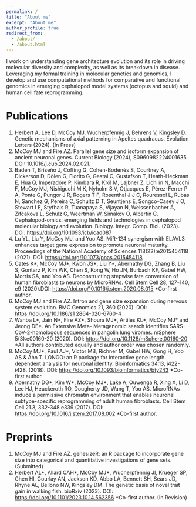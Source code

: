 ```yaml
---
permalink: /
title: "About me"
excerpt: "About me"
author_profile: true
redirect_from: 
  - /about/
  - /about.html
---
```

I work on understanding gene architecture evolution and its role in driving molecular diversity and complexity, as well as its breakdown in disease. Leveraging my formal training in molecular genetics and genomics, I develop and use computational methods for comparative and functional genomics in emerging cephalopod model systems (octopus and squid) and human cell fate reprogramming.

# Publications
1. Herbert A, Lee D, McCoy MJ, Wucherpfennig J, Behrens V, Kingsley D. Genetic mechanisms of axial patterning in Apeltes quadracus. Evolution Letters (2024). (In Press)
2. McCoy MJ and Fire AZ. Parallel gene size and isoform expansion of ancient neuronal genes. Current Biology (2024), S0960982224001635. DOI: 10.1016/j.cub.2024.02.021.
3. Baden T, Briseño J, Coffing G, Cohen-Bodénès S, Courtney A, Dickerson D, Dölen G, Fiorito G, Gestal C, Gustafson T, Heath-Heckman E, Hua Q, Imperadore P, Kimbara R, Król M, Lajbner Z, Lichilín N, Macchi F, McCoy MJ, Nishiguchi M K, Nyholm S V, Otjacques E, Pérez-Ferrer P A, Ponte G, Pungor J R, Rogers T F, Rosenthal J J C, Rouressol L, Rubas N, Sanchez G, Pereira C, Schultz D T, Seuntjens E, Songco-Casey J O, Stewart I E, Styfhals R, Tuanapaya S, Vijayan N, Weissenbacher A, Zifcakova L, Schulz G, Weertman W, Simakov O, Albertin C. Cephalopod-omics: emerging fields and technologies in cephalopod molecular biology and evolution. Biology. Integr. Comp. Biol. (2023). DOI: https://doi.org/10.1093/icb/icad087
4. Lu YL, Liu Y, McCoy MJ, and Yoo AS. MiR-124 synergism with ELAVL3 enhances target gene
expression to promote neuronal maturity. Proceedings of the National Academy of Sciences
118(22):e2015454118 (2021). DOI: https://doi.org/10.1073/pnas.2015454118
5. Cates K*, McCoy MJ*, Kwon JS*, Liu Y*, Abernathy DG, Zhang B, Liu S, Gontarz P, Kim WK, Chen S,
Kong W, Ho JN, Burbach KF, Gabel HW, Morris SA, and Yoo AS. Deconstructing stepwise fate
conversion of human fibroblasts to neurons by MicroRNAs. Cell Stem Cell 28, 127-140, e9 (2020).DOI:
https://doi.org/10.1016/j.stem.2020.08.015 *Co-first author.
6. McCoy MJ and Fire AZ. Intron and gene size expansion during nervous system evolution. BMC Genomics
21, 360 (2020). DOI: https://doi.org/10.1186/s1 2864-020-6760-4
7. Wahba L*, Jain N*, Fire AZ*, Shoura MJ*, Artiles KL*, McCoy MJ* and Jeong DE*. An Extensive Meta-
Metagenomic search identifies SARS-CoV-2-homologous sequences in pangolin lung viromes. mSphere
5(3):e00160-20 (2020). DOI: https://doi.org/10.1128/mSphere.00160-20 *All authors contributed equally
and author order was chosen randomly.
8. McCoy MJ*, Paul AJ*, Victor MB, Richner M, Gabel HW, Gong H, Yoo AS & Ahn T. LONGO: an R
package for interactive gene length dependent analysis for neuronal identity. Bioinformatics 34.13, i422-i428. (2018). DOI: https://doi.org/10.1093/bioinformatics/bty243 *Co-first author.
9. Abernathy DG*, Kim W*, McCoy MJ*, Lake A, Ouwenga R, Xing X, Li D, Lee HJ, Heuckeroth RO,
Dougherty JD, Wang T, Yoo AS. MicroRNAs induce a permissive chromatin environment that enables
neuronal subtype-specific reprogramming of adult human fibroblasts. Cell Stem Cell 21.3, 332-348 e339
(2017). DOI: https://doi.org/10.1016/j.stem.2017.08.002 *Co-first author.
# Preprints
1. McCoy MJ and Fire AZ. genesizeR: an R package to incorporate gene size into categorical and
quantitative investigations of gene sets. (Submitted)
2. Herbert AL*, Allard CAH*, McCoy MJ*, Wucherpfennig JI, Krueger SP, Chen HI, Gourlay AN, Jackson
KD, Abbo LA, Bennett SH, Sears JD, Rhyne AL, Bellono NW, Kingsley DM. The genetic basis of novel
trait gain in walking fish. bioRxiv (2023). DOI: https://doi.org/10.1101/2023.10.14.562356 *Co-first author. (In Revision)
